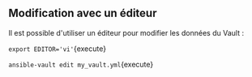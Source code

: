 ## Modification avec un éditeur

Il est possible d'utiliser un éditeur pour modifier les données du Vault :

`export EDITOR='vi'`{execute}

`ansible-vault edit my_vault.yml`{execute}
